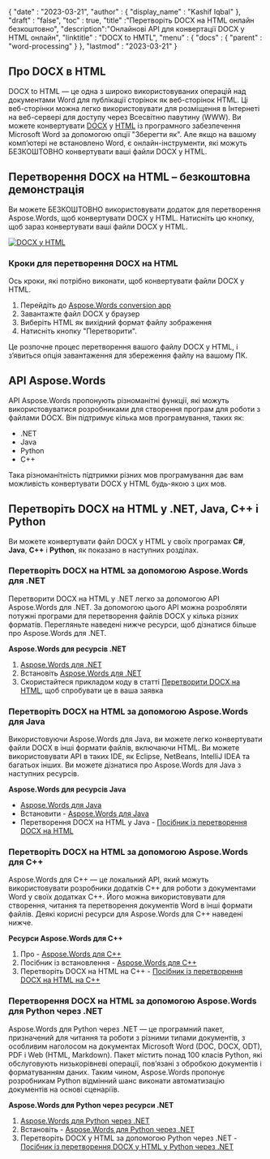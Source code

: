 {
  "date" : "2023-03-21",
  "author" : {
    "display_name" : "Kashif Iqbal"
},
  "draft" : "false",
  "toc" : true,
  "title" :"Перетворіть DOCX на HTML онлайн безкоштовно",
  "description":"Онлайнові API для конвертації DOCX у HTML онлайн",
  "linktitle" : "DOCX to HMTL",
  "menu" : {
    "docs" : {
      "parent" : "word-processing"
}
},
  "lastmod" : "2023-03-21"
}

## Про DOCX в HTML

DOCX to HTML — це одна з широко використовуваних операцій над документами Word для публікації сторінок як веб-сторінок HTML. Ці веб-сторінки можна легко використовувати для розміщення в Інтернеті на веб-сервері для доступу через Всесвітню павутину (WWW). Ви можете конвертувати [DOCX](/uk/word-processing/docx/) у [HTML](/uk/web/html/) із програмного забезпечення Microsoft Word за допомогою опції "Зберегти як". Але якщо на вашому комп’ютері не встановлено Word, є онлайн-інструменти, які можуть БЕЗКОШТОВНО конвертувати ваші файли DOCX у HTML.

## Перетворення DOCX на HTML – безкоштовна демонстрація

Ви можете БЕЗКОШТОВНО використовувати додаток для перетворення Aspose.Words, щоб конвертувати DOCX у HTML. Натисніть цю кнопку, щоб зараз конвертувати ваші файли DOCX у HTML.

[![DOCX у HTML](../docx-to-html.png?width=120px&height=60px)](https://products.aspose.app/words/conversion/docx-to-html)

### Кроки для перетворення DOCX на HTML

Ось кроки, які потрібно виконати, щоб конвертувати файли DOCX у HTML.

1. Перейдіть до [Aspose.Words conversion app](https://products.aspose.app/words/conversion/docx-to-html)
1. Завантажте файл DOCX у браузер
1. Виберіть HTML як вихідний формат файлу зображення
1. Натисніть кнопку "Перетворити".

Це розпочне процес перетворення вашого файлу DOCX у HTML, і з’явиться опція завантаження для збереження файлу на вашому ПК.

## API Aspose.Words

API Aspose.Words пропонують різноманітні функції, які можуть використовуватися розробниками для створення програм для роботи з файлами DOCX. Він підтримує кілька мов програмування, таких як:

* .NET
* Java
* Python
* C++

Така різноманітність підтримки різних мов програмування дає вам можливість конвертувати DOCX у HTML будь-якою з цих мов.

## Перетворіть DOCX на HTML у .NET, Java, C++ і Python

Ви можете конвертувати файл DOCX у HTML у своїх програмах **C#**, **Java**, **C++** і **Python**, як показано в наступних розділах.

### Перетворіть DOCX на HTML за допомогою Aspose.Words для .NET

Перетворити DOCX на HTML у .NET легко за допомогою API Aspose.Words для .NET. За допомогою цього API можна розробляти потужні програми для перетворення файлів DOCX у кілька різних форматів. Перегляньте наведені нижче ресурси, щоб дізнатися більше про Aspose.Words для .NET.

**Aspose.Words для ресурсів .NET**

1. [Aspose.Words для .NET](https://products.aspose.com/words/net/)
1. Встановіть [Aspose.Words для .NET](https://docs.aspose.com/words/net/installation/)
1. Скористайтеся прикладом коду в статті [Перетворити DOCX на HTML](https://docs.aspose.com/words/net/convert-a-document-to-html-mhtml-or-epub/), щоб спробувати це в ваша заявка

### Перетворіть DOCX на HTML за допомогою Aspose.Words для Java

Використовуючи Aspose.Words для Java, ви можете легко конвертувати файли DOCX в інші формати файлів, включаючи HTML. Ви можете використовувати API в таких IDE, як Eclipse, NetBeans, IntelliJ IDEA та багатьох інших. Ви можете дізнатися про Aspose.Words для Java з наступних ресурсів.

**Aspose.Words для ресурсів Java**

* [Aspose.Words для Java](https://products.aspose.com/words/java/)
* Встановити - [Aspose.Words для Java](https://docs.aspose.com/words/java/installation/)
* Перетворення DOCX на HTML у Java - [Посібник із перетворення DOCX на HTML](https://docs.aspose.com/words/java/convert-a-document-to-html-mhtml-or-epub/)

### Перетворіть DOCX на HTML за допомогою Aspose.Words для C++

Aspose.Words для C++ — це локальний API, який можуть використовувати розробники додатків C++ для роботи з документами Word у своїх додатках C++. Його можна використовувати для створення, читання та перетворення документів Word в інші формати файлів. Деякі корисні ресурси для Aspose.Words для C++ наведені нижче.

**Ресурси Aspose.Words для C++**

1. Про - [Aspose.Words для C++](https://products.aspose.com/words/cpp/)
1. Посібник із встановлення - [Aspose.Words для C++](https://docs.aspose.com/words/cpp/installation/)
1. Перетворіть DOCX на HTML на C++ - [Посібник із перетворення DOCX на HTML на C++](https://docs.aspose.com/words/cpp/convert-a-document-to-html-mhtml-or-epub/)

### Перетворення DOCX на HTML за допомогою Aspose.Words для Python через .NET

Aspose.Words для Python через .NET — це програмний пакет, призначений для читання та роботи з різними типами документів, з особливим наголосом на документах Microsoft Word (DOC, DOCX, ODT), PDF і Web (HTML, Markdown). Пакет містить понад 100 класів Python, які обслуговують низькорівневі операції, пов’язані з обробкою документів і форматуванням даних. Таким чином, Aspose.Words пропонує розробникам Python відмінний шанс виконати автоматизацію документів на основі сценаріїв.

**Aspose.Words для Python через ресурси .NET**

1. [Aspose.Words для Python через .NET](https://products.aspose.com/words/python-net/)
1. Встановіть - [Aspose.Words для Python через .NET](https://releases.aspose.com/words/python/)
1. Перетворіть DOCX у HTML за допомогою Python через .NET - [Посібник із перетворення DOCX у HTML у Python через .NET](https://docs.aspose.com/words/python-net/convert-a-document-to-html-mhtml-or-epub/)


